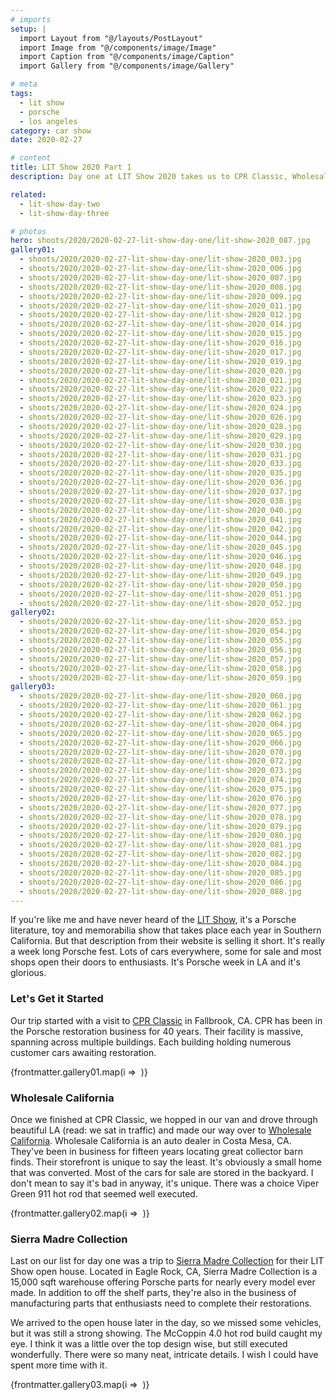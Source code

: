 ```yaml
---
# imports
setup: |
  import Layout from "@/layouts/PostLayout"
  import Image from "@/components/image/Image"
  import Caption from "@/components/image/Caption"
  import Gallery from "@/components/image/Gallery"

# meta
tags:
  - lit show
  - porsche
  - los angeles
category: car show
date: 2020-02-27

# content
title: LIT Show 2020 Part 1
description: Day one at LIT Show 2020 takes us to CPR Classic, Wholesale California and the Sierra Madre Collection open house.

related:
  - lit-show-day-two
  - lit-show-day-three

# photos
hero: shoots/2020/2020-02-27-lit-show-day-one/lit-show-2020_087.jpg
gallery01:
  - shoots/2020/2020-02-27-lit-show-day-one/lit-show-2020_003.jpg
  - shoots/2020/2020-02-27-lit-show-day-one/lit-show-2020_006.jpg
  - shoots/2020/2020-02-27-lit-show-day-one/lit-show-2020_007.jpg
  - shoots/2020/2020-02-27-lit-show-day-one/lit-show-2020_008.jpg
  - shoots/2020/2020-02-27-lit-show-day-one/lit-show-2020_009.jpg
  - shoots/2020/2020-02-27-lit-show-day-one/lit-show-2020_011.jpg
  - shoots/2020/2020-02-27-lit-show-day-one/lit-show-2020_012.jpg
  - shoots/2020/2020-02-27-lit-show-day-one/lit-show-2020_014.jpg
  - shoots/2020/2020-02-27-lit-show-day-one/lit-show-2020_015.jpg
  - shoots/2020/2020-02-27-lit-show-day-one/lit-show-2020_016.jpg
  - shoots/2020/2020-02-27-lit-show-day-one/lit-show-2020_017.jpg
  - shoots/2020/2020-02-27-lit-show-day-one/lit-show-2020_019.jpg
  - shoots/2020/2020-02-27-lit-show-day-one/lit-show-2020_020.jpg
  - shoots/2020/2020-02-27-lit-show-day-one/lit-show-2020_021.jpg
  - shoots/2020/2020-02-27-lit-show-day-one/lit-show-2020_022.jpg
  - shoots/2020/2020-02-27-lit-show-day-one/lit-show-2020_023.jpg
  - shoots/2020/2020-02-27-lit-show-day-one/lit-show-2020_024.jpg
  - shoots/2020/2020-02-27-lit-show-day-one/lit-show-2020_026.jpg
  - shoots/2020/2020-02-27-lit-show-day-one/lit-show-2020_028.jpg
  - shoots/2020/2020-02-27-lit-show-day-one/lit-show-2020_029.jpg
  - shoots/2020/2020-02-27-lit-show-day-one/lit-show-2020_030.jpg
  - shoots/2020/2020-02-27-lit-show-day-one/lit-show-2020_031.jpg
  - shoots/2020/2020-02-27-lit-show-day-one/lit-show-2020_033.jpg
  - shoots/2020/2020-02-27-lit-show-day-one/lit-show-2020_035.jpg
  - shoots/2020/2020-02-27-lit-show-day-one/lit-show-2020_036.jpg
  - shoots/2020/2020-02-27-lit-show-day-one/lit-show-2020_037.jpg
  - shoots/2020/2020-02-27-lit-show-day-one/lit-show-2020_038.jpg
  - shoots/2020/2020-02-27-lit-show-day-one/lit-show-2020_040.jpg
  - shoots/2020/2020-02-27-lit-show-day-one/lit-show-2020_041.jpg
  - shoots/2020/2020-02-27-lit-show-day-one/lit-show-2020_042.jpg
  - shoots/2020/2020-02-27-lit-show-day-one/lit-show-2020_044.jpg
  - shoots/2020/2020-02-27-lit-show-day-one/lit-show-2020_045.jpg
  - shoots/2020/2020-02-27-lit-show-day-one/lit-show-2020_046.jpg
  - shoots/2020/2020-02-27-lit-show-day-one/lit-show-2020_048.jpg
  - shoots/2020/2020-02-27-lit-show-day-one/lit-show-2020_049.jpg
  - shoots/2020/2020-02-27-lit-show-day-one/lit-show-2020_050.jpg
  - shoots/2020/2020-02-27-lit-show-day-one/lit-show-2020_051.jpg
  - shoots/2020/2020-02-27-lit-show-day-one/lit-show-2020_052.jpg
gallery02:
  - shoots/2020/2020-02-27-lit-show-day-one/lit-show-2020_053.jpg
  - shoots/2020/2020-02-27-lit-show-day-one/lit-show-2020_054.jpg
  - shoots/2020/2020-02-27-lit-show-day-one/lit-show-2020_055.jpg
  - shoots/2020/2020-02-27-lit-show-day-one/lit-show-2020_056.jpg
  - shoots/2020/2020-02-27-lit-show-day-one/lit-show-2020_057.jpg
  - shoots/2020/2020-02-27-lit-show-day-one/lit-show-2020_058.jpg
  - shoots/2020/2020-02-27-lit-show-day-one/lit-show-2020_059.jpg
gallery03:
  - shoots/2020/2020-02-27-lit-show-day-one/lit-show-2020_060.jpg
  - shoots/2020/2020-02-27-lit-show-day-one/lit-show-2020_061.jpg
  - shoots/2020/2020-02-27-lit-show-day-one/lit-show-2020_062.jpg
  - shoots/2020/2020-02-27-lit-show-day-one/lit-show-2020_064.jpg
  - shoots/2020/2020-02-27-lit-show-day-one/lit-show-2020_065.jpg
  - shoots/2020/2020-02-27-lit-show-day-one/lit-show-2020_066.jpg
  - shoots/2020/2020-02-27-lit-show-day-one/lit-show-2020_070.jpg
  - shoots/2020/2020-02-27-lit-show-day-one/lit-show-2020_072.jpg
  - shoots/2020/2020-02-27-lit-show-day-one/lit-show-2020_073.jpg
  - shoots/2020/2020-02-27-lit-show-day-one/lit-show-2020_074.jpg
  - shoots/2020/2020-02-27-lit-show-day-one/lit-show-2020_075.jpg
  - shoots/2020/2020-02-27-lit-show-day-one/lit-show-2020_076.jpg
  - shoots/2020/2020-02-27-lit-show-day-one/lit-show-2020_077.jpg
  - shoots/2020/2020-02-27-lit-show-day-one/lit-show-2020_078.jpg
  - shoots/2020/2020-02-27-lit-show-day-one/lit-show-2020_079.jpg
  - shoots/2020/2020-02-27-lit-show-day-one/lit-show-2020_080.jpg
  - shoots/2020/2020-02-27-lit-show-day-one/lit-show-2020_081.jpg
  - shoots/2020/2020-02-27-lit-show-day-one/lit-show-2020_082.jpg
  - shoots/2020/2020-02-27-lit-show-day-one/lit-show-2020_084.jpg
  - shoots/2020/2020-02-27-lit-show-day-one/lit-show-2020_085.jpg
  - shoots/2020/2020-02-27-lit-show-day-one/lit-show-2020_086.jpg
  - shoots/2020/2020-02-27-lit-show-day-one/lit-show-2020_088.jpg
---
```


If you're like me and have never heard of the [LIT Show](https://www.lalitandtoyshow.com/), it's a Porsche literature, toy and memorabilia show that takes place each year in Southern California. But that description from their website is selling it short. It's really a week long Porsche fest. Lots of cars everywhere, some for sale and most shops open their doors to enthusiasts. It's Porsche week in LA and it's glorious.
    
### Let's Get it Started
Our trip started with a visit to [CPR Classic](https://www.cprclassic.com/) in Fallbrook, CA. CPR has been in the Porsche restoration business for 40 years. Their facility is massive, spanning across multiple buildings. Each building holding numerous customer cars awaiting restoration.

<div class="gallery">
    {frontmatter.gallery01.map(i =>
        <Gallery file={i}>
            <Image file={i} />
        </Gallery>
    )}
</div>

### Wholesale California
Once we finished at CPR Classic, we hopped in our van and drove through beautiful LA (read: we sat in traffic) and made our way over to [Wholesale California](https://wholesalecalifornia.com/). Wholesale California is an auto dealer in Costa Mesa, CA. They've been in business for fifteen years locating great collector barn finds. Their storefront is unique to say the least. It's obviously a small home that was converted. Most of the cars for sale are stored in the backyard. I don't mean to say it's bad in anyway, it's unique. There was a choice Viper Green 911 hot rod that seemed well executed.

<div class="gallery">
    {frontmatter.gallery02.map(i =>
            <Image
                file={i}
            />
            <Caption file={i} showDesc="false" />
    )}
</div>

### Sierra Madre Collection
Last on our list for day one was a trip to [Sierra Madre Collection](https://sierramadrecollection.com/) for their LIT Show open house. Located in Eagle Rock, CA, Sierra Madre Collection is a 15,000 sqft warehouse offering Porsche parts for nearly every model ever made. In addition to off the shelf parts, they're also in the business of manufacturing parts that enthusiasts need to complete their restorations.

We arrived to the open house later in the day, so we missed some vehicles, but it was still a strong showing. The McCoppin 4.0 hot rod build caught my eye. I think it was a little over the top design wise, but still executed wonderfully. There were so many neat, intricate details. I wish I could have spent more time with it.

<div class="gallery">
    {frontmatter.gallery03.map(i =>
            <Image
                file={i}
            />
            <Caption file={i} showDesc=true />
    )}
</div>